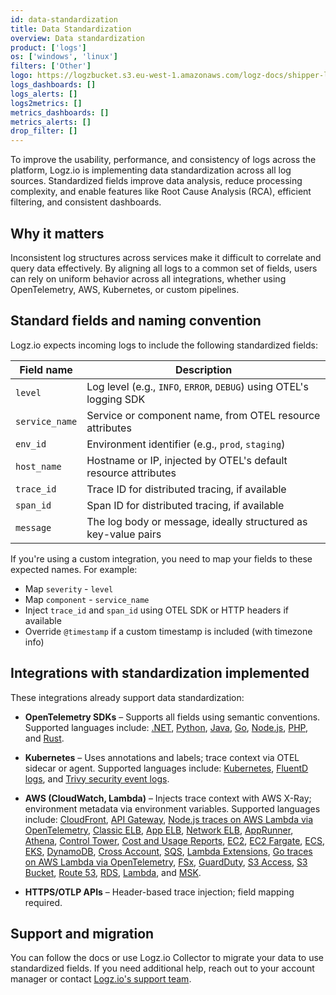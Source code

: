 ```yaml
---
id: data-standardization
title: Data Standardization
overview: Data standardization
product: ['logs']
os: ['windows', 'linux']
filters: ['Other']
logo: https://logzbucket.s3.eu-west-1.amazonaws.com/logz-docs/shipper-logos/kafka2.svg
logs_dashboards: []
logs_alerts: []
logs2metrics: []
metrics_dashboards: []
metrics_alerts: []
drop_filter: []
---
```


To improve the usability, performance, and consistency of logs across the platform, Logz.io is implementing data standardization across all log sources. Standardized fields improve data analysis, reduce processing complexity, and enable features like Root Cause Analysis (RCA), efficient filtering, and consistent dashboards.

## Why it matters

Inconsistent log structures across services make it difficult to correlate and query data effectively. By aligning all logs to a common set of fields, users can rely on uniform behavior across all integrations, whether using OpenTelemetry, AWS, Kubernetes, or custom pipelines.

## Standard fields and naming convention

Logz.io expects incoming logs to include the following standardized fields:

| Field name | Description | 
| -- | -- |
| `level` |	Log level (e.g., `INFO`, `ERROR`, `DEBUG`) using OTEL's logging SDK |
| `service_name` | Service or component name, from OTEL resource attributes |
| `env_id` | Environment identifier (e.g., `prod`, `staging`) |
| `host_name` | Hostname or IP, injected by OTEL's default resource attributes |
| `trace_id` | Trace ID for distributed tracing, if available |
| `span_id` | Span ID for distributed tracing, if available |
| `message` | The log body or message, ideally structured as key-value pairs |

If you're using a custom integration, you need to map your fields to these expected names. For example:

* Map `severity` - `level`
* Map `component` - `service_name`
* Inject `trace_id` and `span_id` using OTEL SDK or HTTP headers if available
* Override `@timestamp` if a custom timestamp is included (with timezone info)

## Integrations with standardization implemented

These integrations already support data standardization:

* **OpenTelemetry SDKs** – Supports all fields using semantic conventions. Supported languages include: [.NET](https://docs.logz.io/docs/shipping/Code/dotnet/), [Python](https://docs.logz.io/docs/shipping/Code/Python/), [Java](https://docs.logz.io/docs/shipping/Code/Java/), [Go](https://docs.logz.io/docs/shipping/Code/GO/), [Node.js](https://docs.logz.io/docs/shipping/Code/Node-js/), [PHP](https://docs.logz.io/docs/shipping/Code/php/), and [Rust](https://docs.logz.io/docs/shipping/Code/Rust/).

* **Kubernetes** – Uses annotations and labels; trace context via OTEL sidecar or agent. Supported languages include: [Kubernetes](http://docs.logz.io/docs/shipping/Containers/Kubernetes/), [FluentD logs](http://docs.logz.io/docs/shipping/other/fluentd-data/), and [Trivy security event logs](http://docs.logz.io/docs/shipping/security/trivy/).


* **AWS (CloudWatch, Lambda)** – Injects trace context with AWS X-Ray; environment metadata via environment variables. Supported languages include: [CloudFront](https://docs.logz.io/docs/shipping/aws/aws-cloudfront/), [API Gateway](https://docs.logz.io/docs/shipping/AWS/AWS-API-Gateway/), [Node.js traces on AWS Lambda via OpenTelemetry](https://docs.logz.io/docs/shipping/code/node-js/#traces), [Classic ELB](https://docs.logz.io/docs/shipping/AWS/Amazon-Classic-ELB/), [App ELB](https://docs.logz.io/docs/shipping/AWS/AWS-App-ELB/), [Network ELB](https://docs.logz.io/docs/shipping/AWS/AWS-Network-ELB/), [AppRunner](https://docs.logz.io/docs/shipping/AWS/AWS-AppRunner/), [Athena](https://docs.logz.io/docs/shipping/AWS/AWS-Athena/), [Control Tower](https://docs.logz.io/docs/shipping/AWS/AWS-Control-Tower/), [Cost and Usage Reports](https://docs.logz.io/docs/shipping/aws/aws-cost-and-usage-reports/), [EC2](https://docs.logz.io/docs/shipping/AWS/AWS-EC2/), [EC2 Fargate](https://docs.logz.io/docs/shipping/AWS/AWS-ECS-Fargate/), [ECS](https://docs.logz.io/docs/shipping/AWS/AWS-ECS/), [EKS](https://docs.logz.io/docs/shipping/AWS/aws-eks/), [DynamoDB](https://docs.logz.io/docs/shipping/AWS/AWS-DynamoDB/), [Cross Account](https://docs.logz.io/docs/shipping/AWS/AWS-cross-account/), [SQS](https://docs.logz.io/docs/shipping/AWS/aws-SQS/), [Lambda Extensions](https://docs.logz.io/docs/shipping/AWS/Lambda-extensions/), [Go traces on AWS Lambda via OpenTelemetry](https://docs.logz.io/docs/shipping/Code/GO/#traces), [FSx](https://docs.logz.io/docs/shipping/AWS/AWS-FSx/), [GuardDuty](https://docs.logz.io/docs/shipping/AWS/GuardDuty/), [S3 Access](https://docs.logz.io/docs/shipping/AWS/AWS-S3-Access/), [S3 Bucket](https://docs.logz.io/docs/shipping/AWS/AWS-S3-Bucket/), [Route 53](https://docs.logz.io/docs/shipping/AWS/AWS-Route-53/), [RDS](https://docs.logz.io/docs/shipping/AWS/AWS-RDS/), [Lambda](https://docs.logz.io/docs/shipping/AWS/AWS-Lambda/), and [MSK](https://docs.logz.io/docs/shipping/AWS/AWS-MSK/).

* **HTTPS/OTLP APIs** – Header-based trace injection; field mapping required.

## Support and migration

You can follow the docs or use Logz.io Collector to migrate your data to use standardized fields. If you need additional help, reach out to your account manager or contact [Logz.io's support team](mailto:help@logz.io).